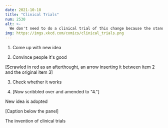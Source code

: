 ```yaml
---
date: 2021-10-18
title: "Clinical Trials"
num: 2530
alt: >-
  We don't need to do a clinical trial of this change because the standard of care is to adopt new ideas without doing clinical trials.
img: https://imgs.xkcd.com/comics/clinical_trials.png
---
```

1. Come up with new idea

2. Convince people it's good

[Scrawled in red as an afterthought, an arrow inserting it between item 2 and the original item 3]

3. Check whether it works

3. [Now scribbled over and amended to "4."]

New idea is adopted

[Caption below the panel]

The invention of clinical trials